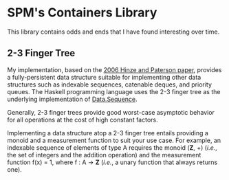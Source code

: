 SPM's Containers Library
========================

This library contains odds and ends that I have found interesting over time.

## 2-3 Finger Tree

My implementation, based on the [2006 Hinze and Paterson paper](http://www.staff.city.ac.uk/~ross/papers/FingerTree.html),
provides a fully-persistent data structure suitable for implementing other data
structures such as indexable sequences, catenable deques, and priority queues.
The Haskell programming language uses the 2-3 finger tree as the underlying
implementation of [Data.Sequence](https://downloads.haskell.org/~ghc/7.6.2/docs/html/libraries/containers-0.5.0.0/Data-Sequence.html).

Generally, 2-3 finger trees provide good worst-case asymptotic behavior for all
operations at the cost of high constant factors.

Implementing a data structure atop a 2-3 finger tree entails providing a monoid
and a measurement function to suit your use case. For example, an indexable
sequence of elements of type A requires the monoid (**Z**, +) (*i.e.*, the set
of integers and the addition operation) and the measurement function f(x) = 1,
where f : A -> **Z** (*i.e.*, a unary function that always returns one).
